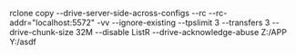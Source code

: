 rclone copy --drive-server-side-across-configs --rc --rc-addr="localhost:5572" -vv --ignore-existing --tpslimit 3 --transfers 3 --drive-chunk-size 32M --disable ListR --drive-acknowledge-abuse Z:/APP Y:/asdf



